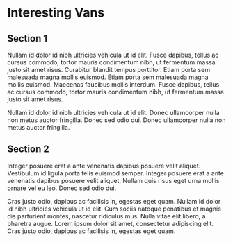 # Interesting Vans


## Section 1

Nullam id dolor id nibh ultricies vehicula ut id elit. Fusce dapibus, tellus ac cursus commodo, tortor mauris condimentum nibh, ut fermentum massa justo sit amet risus. Curabitur blandit tempus porttitor. Etiam porta sem malesuada magna mollis euismod. Etiam porta sem malesuada magna mollis euismod. Maecenas faucibus mollis interdum. Fusce dapibus, tellus ac cursus commodo, tortor mauris condimentum nibh, ut fermentum massa justo sit amet risus.

Nullam id dolor id nibh ultricies vehicula ut id elit. Donec ullamcorper nulla non metus auctor fringilla. Donec sed odio dui. Donec ullamcorper nulla non metus auctor fringilla.


## Section 2

Integer posuere erat a ante venenatis dapibus posuere velit aliquet. Vestibulum id ligula porta felis euismod semper. Integer posuere erat a ante venenatis dapibus posuere velit aliquet. Nullam quis risus eget urna mollis ornare vel eu leo. Donec sed odio dui.

Cras justo odio, dapibus ac facilisis in, egestas eget quam. Nullam id dolor id nibh ultricies vehicula ut id elit. Cum sociis natoque penatibus et magnis dis parturient montes, nascetur ridiculus mus. Nulla vitae elit libero, a pharetra augue. Lorem ipsum dolor sit amet, consectetur adipiscing elit. Cras justo odio, dapibus ac facilisis in, egestas eget quam.
